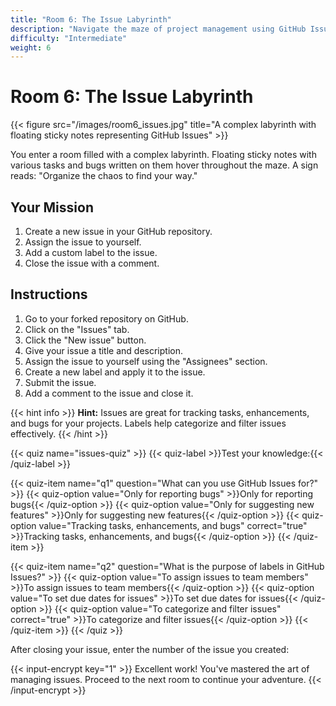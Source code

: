 ```yaml
---
title: "Room 6: The Issue Labyrinth"
description: "Navigate the maze of project management using GitHub Issues."
difficulty: "Intermediate"
weight: 6
---
```


# Room 6: The Issue Labyrinth

{{< figure src="/images/room6_issues.jpg" title="A complex labyrinth with floating sticky notes representing GitHub Issues" >}}

You enter a room filled with a complex labyrinth. Floating sticky notes with various tasks and bugs written on them hover throughout the maze. A sign reads: "Organize the chaos to find your way."

## Your Mission

1. Create a new issue in your GitHub repository.
2. Assign the issue to yourself.
3. Add a custom label to the issue.
4. Close the issue with a comment.

## Instructions

1. Go to your forked repository on GitHub.
2. Click on the "Issues" tab.
3. Click the "New issue" button.
4. Give your issue a title and description.
5. Assign the issue to yourself using the "Assignees" section.
6. Create a new label and apply it to the issue.
7. Submit the issue.
8. Add a comment to the issue and close it.

{{< hint info >}}
**Hint:** Issues are great for tracking tasks, enhancements, and bugs for your projects. Labels help categorize and filter issues effectively.
{{< /hint >}}

{{< quiz name="issues-quiz" >}}
{{< quiz-label >}}Test your knowledge:{{< /quiz-label >}}

{{< quiz-item name="q1" question="What can you use GitHub Issues for?" >}}
{{< quiz-option value="Only for reporting bugs" >}}Only for reporting bugs{{< /quiz-option >}}
{{< quiz-option value="Only for suggesting new features" >}}Only for suggesting new features{{< /quiz-option >}}
{{< quiz-option value="Tracking tasks, enhancements, and bugs" correct="true" >}}Tracking tasks, enhancements, and bugs{{< /quiz-option >}}
{{< /quiz-item >}}

{{< quiz-item name="q2" question="What is the purpose of labels in GitHub Issues?" >}}
{{< quiz-option value="To assign issues to team members" >}}To assign issues to team members{{< /quiz-option >}}
{{< quiz-option value="To set due dates for issues" >}}To set due dates for issues{{< /quiz-option >}}
{{< quiz-option value="To categorize and filter issues" correct="true" >}}To categorize and filter issues{{< /quiz-option >}}
{{< /quiz-item >}}
{{< /quiz >}}

After closing your issue, enter the number of the issue you created:

{{< input-encrypt key="1" >}}
Excellent work! You've mastered the art of managing issues. Proceed to the next room to continue your adventure.
{{< /input-encrypt >}}